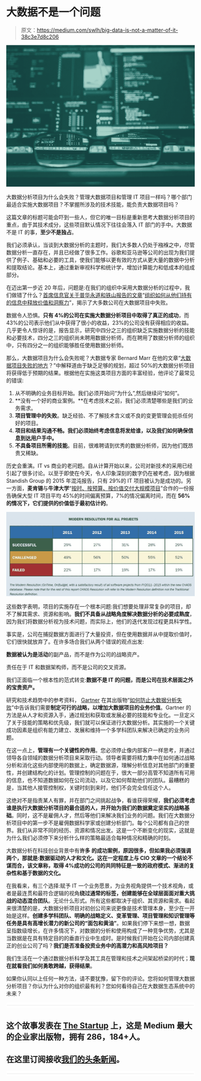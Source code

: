 # 大数据不是一个问题

> 原文：<https://medium.com/swlh/big-data-is-not-a-matter-of-it-38c3e7d8c206>

![](img/108e1a19b27cb1299056390ce9865f00.png)

大数据分析项目为什么会失败？管理大数据项目和管理 IT 项目一样吗？哪个部门最适合实施大数据项目？不掌握所涉及的技术技能，能负责大数据项目吗？

这篇文章的标题可能会吓到一些人，但它的唯一目标是重新思考大数据分析项目的重点，由于其技术成分，这些项目默认情况下往往会落入 IT 部门的手中。大数据不是 IT 的事，**至少不是独占**。

我们必须承认，当谈到大数据分析的主题时，我们大多数人仍处于襁褓之中，尽管数据分析一直存在，并且已经做了很多工作。谷歌和亚马逊等公司的出现为我们提供了例子、基础和必要的工具，使我们能够以更有效的方式从更大量的数据中分析和提取结论。基本上，通过重新审视科学和统计学，增加计算能力和低成本的组成部分。

在迈出第一步近 20 年后，问题是:在我们的组织中采用大数据分析的过程中，我们做错了什么？[首席信息官关于普华永道和铁山报告的文章](http://www.cio.com/article/3003538/big-data/study-reveals-that-most-companies-are-failing-at-big-data.html)“[组织如何从他们持有的信息中释放价值和洞察力](http://www.ironmountain.com/Knowledge-Center/Reference-Library/View-by-Document-Type/Landing-Pages/P/PWC.aspx)”，揭示了大多数公司在大数据项目中失败。

数据令人恐惧。**只有 4%的公司在实施大数据分析项目中取得了真正的成功**，而 43%的公司表示他们从中获得了很小的收益，23%的公司没有获得相应的收益。几乎更令人惊讶的是，报告显示，研究中四分之三的组织缺乏实施数据分析的技能和必要技术，四分之三的组织尚未聘用数据分析师，而在聘用了数据分析师的组织中，只有四分之一的组织能够胜任使用数据分析师。

那么，大数据项目为什么会失败呢？大数据专家 Bernard Marr 在他的文章“[大数据项目失败的地方](http://www.forbes.com/sites/bernardmarr/2015/03/17/where-big-data-projects-fail/#78cb4ef6264e)？”中解释道由于缺乏足够的规划，超过 50%的大数据分析项目将获得低于预期的结果。根据他在实施这类项目方面的丰富经验，他评论了最常见的错误:

1.  从不明确的业务目标开始。我们必须开始问“为什么”,然后继续问“如何”。
2.  **没有一个好的商业案例。**在考虑技术之前，我们必须清楚哪些是我们的业务需求。
3.  **项目管理中的失败**。缺乏经验、不了解技术含义或不良的变更管理会扼杀任何好的项目。
4.  **项目和结果沟通不畅。我们必须始终考虑信息将发给谁，以及我们如何确保信息到达用户手中。**
5.  **不具备项目所需的技能**。目前，很难聘请到优秀的数据分析师，因为他们既昂贵又稀缺。

历史会重演。IT vs 商业的老问题。自从计算开始以来，公司对新技术的采用已经引起了很多讨论。以至于即使在今天，令人印象深刻的数字仍在被考虑，因为根据 Standish Group 的 2015 年混沌报告，只有 29%的 IT 项目被认为是成功的。另一方面，**麦肯锡**与**牛津大学**“[按时、按预算、按价值交付大规模项目](http://www.mckinsey.com/business-functions/business-technology/our-insights/delivering-large-scale-it-projects-on-time-on-budget-and-on-value)”合作的一份报告确保大型 IT 项目平均 45%的时间偏离预算，7%的情况偏离时间，而在 **56%的情况下，它们提供的价值低于最初估计的**。

![](img/a5736c0e6d5a040ba855e1c0dbc83fa8.png)

这些数字表明，项目的实施存在一个根本问题:我们想要处理非常复杂的项目，却不了解其需求、资源和影响。**我们不具备从战略角度解决数据分析的必要成熟度**，因为我们将数据分析视为技术问题，而实际上，他们的迭代发现过程更具科学性。

事实是，公司在捕捉数据方面进行了大量投资，但在使用数据并从中提取价值时，它们很快就放弃了。在许多场合我们从两个错误的观点出发:

**数据被认为是活动**的副产品，而不是作为公司的战略资产。

责任在于 IT 和数据架构师，而不是公司的交叉资源。

我们正面临一个根本性的范式转变:**数据不是 IT 的问题，而是公司在技术层面之外的宝贵资产。**

研究和技术趋势中的参考资料， [Gartner](http://www.gartner.com/technology/home.jsp) 在其出版物“[如何防止大数据分析失败](http://www.gartner.com/smarterwithgartner/how-to-prevent-big-data-analytics-failures/)”中告诉我们需要**制定可行的战略，以增加大数据项目的业务价值**。Gartner 的方法是从人才和资源入手，通过规划和获取或发展必要的技能和专业化。一旦定义了关于技能的策略和优先级，我们就可以保证进行大数据分析。其实施的一个关键成功因素是组织有能力建立、发展和维持一个多学科团队来解决已确定的业务问题。

在这一点上，**管理有一个关键性的作用**。您必须停止像内部客户一样思考，并通过领导各自领域的数据分析项目来采取行动。领导者需要将精力集中在如何通过战略分析和消化这些内部使用的数据上，确定数据源，理解分析信息对其他部门的重要性，并创建结构化的计划。管理控制的问题在于，很大一部分高管不知道所有可用的信息，也不知道数据如何在公司流动，以及它如何帮助他们的团队。最糟糕的是，当其他人接管控制权，关键时刻到来时，他们不会完全信任这个人。

这绝对不是指责某人有罪，并在部门之间挑起战争，看谁获得荣耀，**我们必须考虑谁是执行大数据分析项目的最合适的人，并开始为我们的数据奠定坚实的战略基础**。同时，这不是雇佣人才，然后等他们来解决我们业务的问题。我们在大数据分析项目中的第一步不是雇佣数据科学家或创建分析部门。每个公司都有自己的世界。我们从非常不同的经历、资源和情况出发。这是一个不断变化的现实，这就是为什么我们必须停下来分析什么样的策略最适合每种情况和精确的时刻。

大数据分析在科技创业背景中有**许多** **的成功案例，原因很多，但如果我必须强调两个，那就是:**数据驱动的人才和文化**。这在一定程度上与 CIO 文章的一个结论不谋而合，该文章称，取得 4%成功的公司的共同特征是一致的政府模式、渐进的复杂性和基于数据的文化。**

在我看来，有三个选择:赋予 IT 一个业务愿景，为业务视角提供一个技术视角，或者是最连贯和最符合逻辑的视角**绕过通常的标签，创建能够在全球层面面对重大挑战的动态混合团队**。无论什么形式。所有这些都取决于组织、其资源和需求。看起来很清楚的是，大数据分析项目对初创公司来说更像是技术管理本身，至少在一开始是这样。**创建多学科团队、明确的战略定义、变革管理、项目管理和知识管理等任务是具有高增长潜力的新公司的“面包和黄油”**。如果我们停下来想一想，数据呈指数级增长，在许多情况下，对数据的分析和使用构成了一种竞争优势，尤其是当数据是在具有特定目的的垂直行业中生成时。是时候我们开始在公司内部创建真正的创业公司了吗？**我们是否准备投资业务中的高潜力和高风险项目？**

我们生活在一个通过数据分析科学及其工具在管理和技术之间架起桥梁的时代；**现在就看我们如何勇敢跨越，获得结果**。

如果你认同以上任何一种方法，请不要犹豫，留下你的评论。您将如何管理大数据分析项目？你认为什么对你的组织最有利？您如何看待自己在大数据生态系统中的未来？

![](img/731acf26f5d44fdc58d99a6388fe935d.png)

## 这个故事发表在 [The Startup](https://medium.com/swlh) 上，这是 Medium 最大的企业家出版物，拥有 286，184+人。

## 在这里订阅接收[我们的头条新闻](http://growthsupply.com/the-startup-newsletter/)。

![](img/731acf26f5d44fdc58d99a6388fe935d.png)